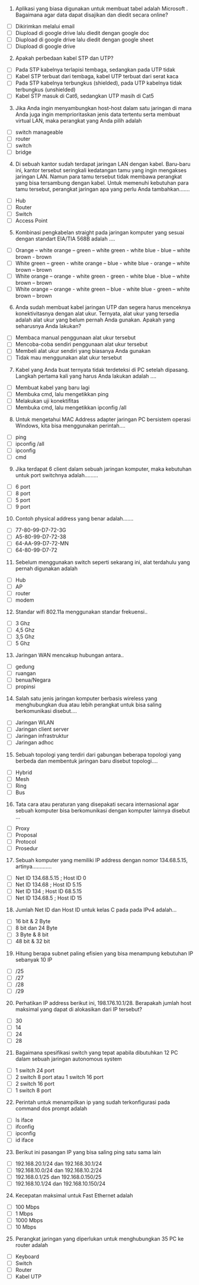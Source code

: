 1. Aplikasi yang biasa digunakan untuk membuat tabel adalah Microsoft . Bagaimana agar data dapat disajikan dan diedit secara online?
- [ ] Dikirimkan melalui email
- [ ] Diupload di google drive lalu diedit dengan google doc
- [ ] Diupload di google drive lalu diedit dengan google sheet
- [ ] Diupload di google drive
2. Apakah perbedaan kabel STP dan UTP?
- [ ] Pada STP kabelnya terlapisi tembaga, sedangkan pada UTP tidak
- [ ] Kabel STP terbuat dari tembaga, kabel UTP terbuat dari serat kaca
- [ ] Pada STP kabelnya terbungkus (shielded), pada UTP kabelnya tidak terbungkus (unshielded)
- [ ] Kabel STP masuk di Cat6, sedangkan UTP masih di Cat5
3. Jika Anda ingin menyambungkan host-host dalam satu jaringan di mana Anda juga ingin memprioritaskan jenis data tertentu serta membuat virtual LAN, maka perangkat yang Anda pilih adalah
- [ ] switch manageable
- [ ] router
- [ ] switch
- [ ] bridge
4. Di sebuah kantor sudah terdapat jaringan LAN dengan kabel. Baru-baru ini, kantor tersebut seringkali kedatangan tamu yang ingin mengakses jaringan LAN. Namun para tamu tersebut tidak membawa perangkat yang bisa tersambung dengan kabel. Untuk memenuhi kebutuhan para tamu tersebut, perangkat jaringan apa yang perlu Anda tambahkan…….
- [ ] Hub
- [ ] Router
- [ ] Switch
- [ ] Access Point
5. Kombinasi pengkabelan straight pada jaringan komputer yang sesuai dengan standart EIA/TIA 568B adalah ….
- [ ] Orange – white orange – green – white green - white blue - blue – white brown - brown
- [ ] White green – green - white orange – blue - white blue - orange – white brown – brown
- [ ] White orange – orange - white green - green - white blue - blue – white brown – brown
- [ ] White orange – orange - white green – blue - white blue - green – white brown – brown
6. Anda sudah membuat kabel jaringan UTP dan segera harus menceknya konektivitasnya dengan alat ukur. Ternyata, alat ukur yang tersedia adalah alat ukur yang belum pernah Anda gunakan. Apakah yang seharusnya Anda lakukan?
- [ ] Membaca manual penggunaan alat ukur tersebut
- [ ] Mencoba-coba sendiri penggunaan alat ukur tersebut
- [ ] Membeli alat ukur sendiri yang biasanya Anda gunakan
- [ ] Tidak mau menggunakan alat ukur tersebut
7. Kabel yang Anda buat ternyata tidak terdeteksi di PC setelah dipasang. Langkah pertama kali yang harus Anda lakukan adalah ….
- [ ] Membuat kabel yang baru lagi
- [ ] Membuka cmd, lalu mengetikkan ping
- [ ] Melakukan uji konektifitas
- [ ] Membuka cmd, lalu mengetikkan ipconfig /all
8. Untuk mengetahui MAC Address adapter jaringan PC bersistem operasi Windows, kita bisa menggunakan perintah....
- [ ] ping
- [ ] ipconfig /all
- [ ] ipconfig
- [ ] cmd
9. Jika terdapat 6 client dalam sebuah jaringan komputer, maka kebutuhan untuk port switchnya adalah.........
- [ ] 6 port
- [ ] 8 port
- [ ] 5 port
- [ ] 9 port
10. Contoh physical address yang benar adalah.......
- [ ] 77-80-99-D7-72-3G
- [ ] A5-80-99-D7-72-38
- [ ] 64-AA-99-D7-72-MN
- [ ] 64-80-99-D7-72
11. Sebelum menggunakan switch seperti sekarang ini, alat terdahulu yang pernah digunakan adalah
- [ ] Hub
- [ ] AP
- [ ] router
- [ ] modem
12. Standar wifi 802.11a menggunakan standar frekuensi..
- [ ] 3 Ghz
- [ ] 4,5 Ghz
- [ ] 3,5 Ghz
- [ ] 5 Ghz
13. Jaringan WAN mencakup hubungan antara..
- [ ] gedung
- [ ] ruangan
- [ ] benua/Negara
- [ ] propinsi
14. Salah satu jenis jaringan komputer berbasis wireless yang menghubungkan dua atau lebih perangkat untuk bisa saling berkomunikasi disebut….
- [ ] Jaringan WLAN
- [ ] Jaringan client server
- [ ] Jaringan infrastruktur
- [ ] Jaringan adhoc
15. Sebuah topologi yang terdiri dari gabungan beberapa topologi yang berbeda dan membentuk jaringan baru disebut topologi....
- [ ] Hybrid
- [ ] Mesh
- [ ] Ring
- [ ] Bus
16. Tata cara atau peraturan yang disepakati secara internasional agar sebuah komputer bisa berkomunikasi dengan komputer lainnya disebut …
- [ ] Proxy
- [ ] Proposal
- [ ] Protocol
- [ ] Prosedur
17. Sebuah komputer yang memiliki IP address dengan nomor 134.68.5.15, artinya.............
- [ ] Net ID 134.68.5.15 ; Host ID 0
- [ ] Net ID 134.68 ; Host ID 5.15
- [ ] Net ID 134 ; Host ID 68.5.15
- [ ] Net ID 134.68.5 ; Host ID 15
18. Jumlah Net ID dan Host ID untuk kelas C pada pada IPv4 adalah...
- [ ] 16 bit & 2 Byte
- [ ] 8 bit dan 24 Byte
- [ ] 3 Byte & 8 bit
- [ ] 48 bit & 32 bit
19. Hitung berapa subnet paling efisien yang bisa menampung kebutuhan IP sebanyak 10 IP
- [ ] /25
- [ ] /27
- [ ] /28
- [ ] /29
20. Perhatikan IP address berikut ini, 198.176.10.1/28. Berapakah jumlah host maksimal yang dapat di alokasikan dari IP tersebut?
- [ ] 30
- [ ] 14
- [ ] 24
- [ ] 28
21. Bagaimana spesifikasi switch yang tepat apabila dibutuhkan 12 PC dalam sebuah jaringan autonomous system
- [ ] 1 switch 24 port
- [ ] 2 switch 8 port atau 1 switch 16 port
- [ ] 2 switch 16 port
- [ ] 1 switch 8 port
22. Perintah untuk menampilkan ip yang sudah terkonfigurasi pada command dos prompt adalah
- [ ] ls iface
- [ ] ifconfig
- [ ] ipconfig
- [ ] id iface
23. Berikut ini pasangan IP yang bisa saling ping satu sama lain
- [ ] 192.168.20.1/24 dan 192.168.30.1/24
- [ ] 192.168.10.0/24 dan 192.168.10.2/24
- [ ] 192.168.0.1/25 dan 192.168.0.150/25
- [ ] 192.168.10.1/24 dan 192.168.10.150/24
24. Kecepatan maksimal untuk Fast Ethernet adalah
- [ ] 100 Mbps
- [ ] 1 Mbps
- [ ] 1000 Mbps
- [ ] 10 Mbps
25. Perangkat jaringan yang diperlukan untuk menghubungkan 35 PC ke router adalah
- [ ] Keyboard
- [ ] Switch
- [ ] Router
- [ ] Kabel UTP
